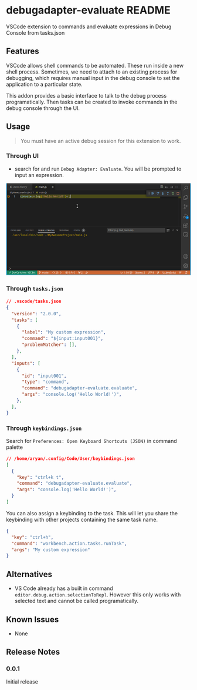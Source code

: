 # debugadapter-evaluate README

VSCode extension to commands and evaluate expressions in Debug Console from tasks.json

## Features

VSCode allows shell commands to be automated. These run inside a new shell process. Sometimes, we need to attach to an existing process for debugging, which requires manual input in the debug console to set the application to a particular state.

This addon provides a basic interface to talk to the debug process programatically. Then tasks can be created to invoke commands in the debug console through the UI.

## Usage

> You must have an active debug session for this extension to work.

### Through UI

- search for and run `Debug Adapter: Evaluate`. You will be prompted to input an expression.

![Extension Preview](preview.gif)

### Through `tasks.json`

```json
// .vscode/tasks.json
{
  "version": "2.0.0",
  "tasks": [
    {
      "label": "My custom expression",
      "command": "${input:input001}",
      "problemMatcher": [],
    },
  ],
  "inputs": [
    {
      "id": "input001",
      "type": "command",
      "command": "debugadapter-evaluate.evaluate",
      "args": "console.log('Hello World!')",
    },
  ],
}
```

### Through `keybindings.json`

Search for `Preferences: Open Keyboard Shortcuts (JSON)` in command palette

```json
// /home/aryan/.config/Code/User/keybindings.json
[
  {
    "key": "ctrl+k t",
    "command": "debugadapter-evaluate.evaluate",
    "args": "console.log('Hello World!')",
  }
]
```

You can also assign a keybinding to the task. This will let you share the keybinding with other projects containing the same task name.

```json
{
  "key": "ctrl+h",
  "command": "workbench.action.tasks.runTask",
  "args": "My custom expression"
}
```

## Alternatives

- VS Code already has a built in command `editor.debug.action.selectionToRepl`. However this only works with selected text and cannot be called programatically.

## Known Issues

- None

## Release Notes

### 0.0.1

Initial release
